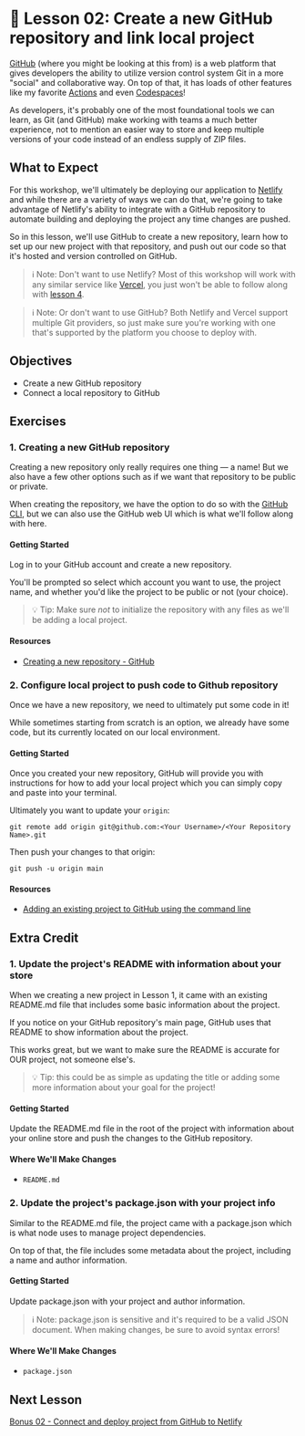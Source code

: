 # 📓 Lesson 02: Create a new GitHub repository and link local project

[GitHub](https://github.com/) (where you might be looking at this from) is a web platform that gives developers the ability to utilize version control system Git in a more "social" and collaborative way. On top of that, it has loads of other features like my favorite [Actions](https://www.youtube.com/colbz/search?query=github%20actions) and even [Codespaces](https://github.com/features/codespaces)!

As developers, it's probably one of the most foundational tools we can learn, as Git (and GitHub) make working with teams a much better experience, not to mention an easier way to store and keep multiple versions of your code instead of an endless supply of ZIP files.

## What to Expect

For this workshop, we'll ultimately be deploying our application to [Netlify](https://www.netlify.com/) and while there are a variety of ways we can do that, we're going to take advantage of Netlify's ability to integrate with a GitHub repository to automate building and deploying the project any time changes are pushed.

So in this lesson, we'll use GitHub to create a new repository, learn how to set up our new project with that repository, and push out our code so that it's hosted and version controlled on GitHub.

> ℹ️ Note: Don't want to use Netlify? Most of this workshop will work with any similar service like [Vercel](https://vercel.com/), you just won't be able to follow along with [lesson 4](https://github.com/colbyfayock/media-ecommerce-workshop/blob/main/lessons/04%20-%20Automatic%20image%20optimization%20with%20Cloudinary%20Netlify%20Plugin.md).

> ℹ️ Note: Or don't want to use GitHub? Both Netlify and Vercel support multiple Git providers, so just make sure you're working with one that's supported by the platform you choose to deploy with.

## Objectives
* Create a new GitHub repository
* Connect a local repository to GitHub

## Exercises

### 1. Creating a new GitHub repository

Creating a new repository only really requires one thing — a name! But we also have a few other options such as if we want that repository to be public or private.

When creating the repository, we have the option to do so with the [GitHub CLI](https://cli.github.com/), but we can also use the GitHub web UI which is what we'll follow along with here.

#### Getting Started

Log in to your GitHub account and create a new repository.

You'll be prompted so select which account you want to use, the project name, and whether you'd like the project to be public or not (your choice).

> 💡 Tip: Make sure _not_ to initialize the repository with any files as we'll be adding a local project.

#### Resources
* [Creating a new repository - GitHub](https://docs.github.com/en/repositories/creating-and-managing-repositories/creating-a-new-repository)

### 2. Configure local project to push code to Github repository

Once we have a new repository, we need to ultimately put some code in it!

While sometimes starting from scratch is an option, we already have some code, but its currently located on our local environment.

#### Getting Started

Once you created your new repository, GitHub will provide you with instructions for how to add your local project which you can simply copy and paste into your terminal.

Ultimately you want to update your `origin`:

```
git remote add origin git@github.com:<Your Username>/<Your Repository Name>.git
```

Then push your changes to that origin:

```
git push -u origin main
```

#### Resources
* [Adding an existing project to GitHub using the command line](https://docs.github.com/en/github/importing-your-projects-to-github/importing-source-code-to-github/adding-an-existing-project-to-github-using-the-command-line)

## Extra Credit

### 1. Update the project's README with information about your store

When we creating a new project in Lesson 1, it came with an existing README.md file that includes some basic information about the project.

If you notice on your GitHub repository's main page, GitHub uses that README to show information about the project.

This works great, but we want to make sure the README is accurate for OUR project, not someone else's.

> 💡 Tip: this could be as simple as updating the title or adding some more information about your goal for the project!

#### Getting Started

Update the README.md file in the root of the project with information about your online store and push the changes to the GitHub repository.

#### Where We'll Make Changes
* `README.md`

### 2. Update the project's package.json with your project info

Similar to the README.md file, the project came with a package.json which is what node uses to manage project dependencies.

On top of that, the file includes some metadata about the project, including a name and author information.

#### Getting Started

Update package.json with your project and author information.

> ℹ️ Note: package.json is sensitive and it's required to be a valid JSON document. When making changes, be sure to avoid syntax errors!

#### Where We'll Make Changes
* `package.json`

## Next Lesson

[Bonus 02 - Connect and deploy project from GitHub to Netlify](https://github.com/colbyfayock/media-ecommerce-workshop/blob/main/lessons/Bonus:%2002%20-%20Connect%20and%20deploy%20project%20from%20GitHub%20to%20Netlify.md)
